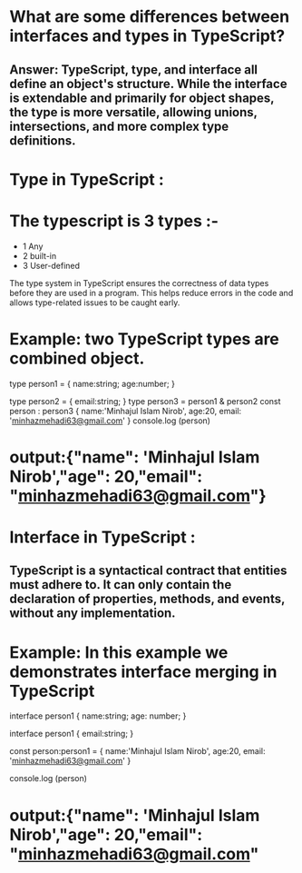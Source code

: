 # What are some differences between interfaces and types in TypeScript?

## Answer: TypeScript, type, and interface all define an object's structure. While the interface is extendable and primarily for object shapes, the type is more versatile, allowing unions, intersections, and more complex type definitions.

# Type in TypeScript :

# The typescript is 3 types :-
- 1 Any
- 2 built-in
- 3 User-defined

The type system in TypeScript ensures the correctness of data types before they are used in a program. This helps reduce errors in the code and allows type-related issues to be caught early.
# Example: two TypeScript types are combined object.

type person1 = {
name:string;
age:number;
}

type person2 = {
email:string;
}
type person3 = person1 & person2
const person : person3 {
name:'Minhajul Islam Nirob',
age:20,
email: 'minhazmehadi63@gmail.com'
}
console.log (person)

# output:{"name": 'Minhajul Islam Nirob',"age": 20,"email": "minhazmehadi63@gmail.com"}


# Interface in TypeScript :

## TypeScript is a syntactical contract that entities must adhere to. It can only contain the declaration of properties, methods, and events, without any implementation.

# Example: In this example we demonstrates interface merging in TypeScript 

interface person1 {
name:string;
age: number;
}

interface person1 {
email:string;
}

const person:person1 = {
name:'Minhajul Islam Nirob',
age:20,
email: 'minhazmehadi63@gmail.com'
}

console.log (person)

# output:{"name": 'Minhajul Islam Nirob',"age": 20,"email": "minhazmehadi63@gmail.com"
